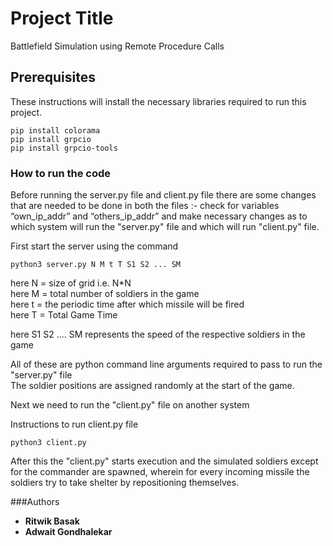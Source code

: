 # Project Title

Battlefield Simulation using Remote Procedure Calls

## Prerequisites

These instructions will install the necessary libraries required to run this project.

```
pip install colorama 
pip install grpcio
pip install grpcio-tools
```

### How to run the code

Before running the server.py file and client.py file there are some changes that are needed to be done in both the files :- 
check for variables “own_ip_addr” and “others_ip_addr” and make necessary changes as to which system will run the "server.py" file and which will run "client.py" file.

First start the server using the command

```
python3 server.py N M t T S1 S2 ... SM
```

here N = size of grid i.e. N*N\
here M = total number of soldiers in the game\
here t  = the periodic time after which missile will be fired\
here T = Total Game Time

here S1 S2 .... SM represents the speed of the respective soldiers in the game

All of these are python command line arguments required to pass to run the "server.py" file\
The soldier positions are assigned randomly at the start of the game.

Next we need to run the "client.py" file on another system

Instructions to run client.py file

```
python3 client.py
```

After this the "client.py" starts execution and the simulated soldiers except for the commander are spawned, wherein for every incoming missile the soldiers try to take shelter by repositioning themselves.

###Authors

* **Ritwik Basak**
* **Adwait Gondhalekar**



